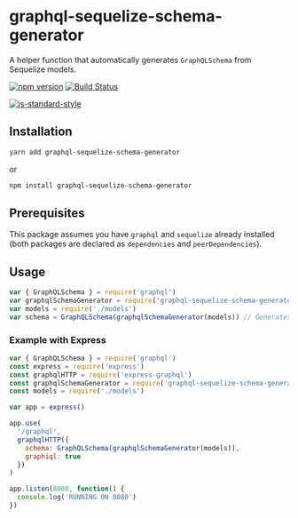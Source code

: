 # graphql-sequelize-schema-generator

A helper function that automatically generates `GraphQLSchema` from Sequelize models.

[![npm version](https://badge.fury.io/js/graphql-sequelize-schema-generator.svg)](https://badge.fury.io/js/graphql-sequelize-schema-generator)
[![Build Status](https://travis-ci.org/rpellerin/graphql-sequelize-schema-generator.svg?branch=master)](https://travis-ci.org/rpellerin/graphql-sequelize-schema-generator)

[![js-standard-style](https://cdn.rawgit.com/feross/standard/master/badge.svg)](http://standardjs.com)

## Installation

```bash
yarn add graphql-sequelize-schema-generator
```

or

```bash
npm install graphql-sequelize-schema-generator
```

## Prerequisites

This package assumes you have `graphql` and `sequelize` already installed (both packages are declared as `dependencies` and `peerDependencies`).

## Usage

```javascript
var { GraphQLSchema } = require('graphql')
var graphqlSchemaGenerator = require('graphql-sequelize-schema-generator')
var models = require('./models')
var schema = GraphQLSchema(graphqlSchemaGenerator(models)) // Generates the schema
```

### Example with Express

```javascript
var { GraphQLSchema } = require('graphql')
const express = require('express')
const graphqlHTTP = require('express-graphql')
const graphqlSchemaGenerator = require('graphql-sequelize-schema-generator')
const models = require('./models')

var app = express()

app.use(
  '/graphql',
  graphqlHTTP({
    schema: GraphQLSchema(graphqlSchemaGenerator(models)),
    graphiql: true
  })
)

app.listen(8080, function() {
  console.log('RUNNING ON 8080')
})
```
